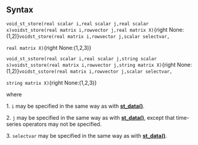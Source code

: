 ## Syntax

`void_st_store(real scalar i,real scalar j,real scalar x)voidst_store(real matrix i,rowvector j,real matrix X)`{right
None:(1,2)}`voidst_store(real matrix i,rowvector j,scalar selectvar,`

`real matrix X)`{right None:(1,2,3)}

`void_st_sstore(real scalar i,real scalar j,string scalar s)voidst_sstore(real matrix i,rowvector j,string matrix X)`{right
None:(1,2)}`voidst_sstore(real matrix i,rowvector j,scalar selectvar,`

`string matrix X)`{right None:(1,2,3)}

where

1\. `i` may be specified in the same way as with
**[<strong>st_data()</strong>](http://www.stata.com/help.cgi?mf_st_data)**.

2\. `j` may be specified in the same way as with
**[<strong>st_data()</strong>](http://www.stata.com/help.cgi?mf_st_data)**,
except that time-series operators may not be specified.

3\. `selectvar` may be specified in the same way as with
**[<strong>st_data()</strong>](http://www.stata.com/help.cgi?mf_st_data)**.
